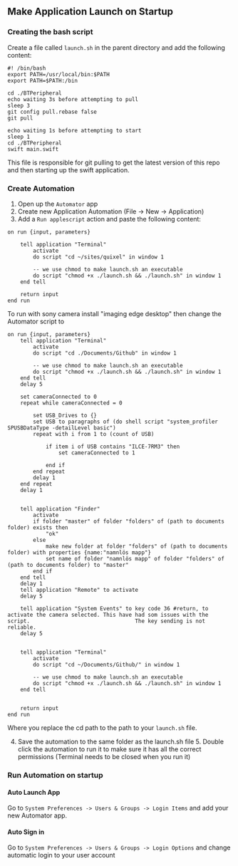 ## Make Application Launch on Startup

### Creating the bash script

Create a file called `launch.sh` in the parent directory and add the following content:

```
#! /bin/bash
export PATH=/usr/local/bin:$PATH
export PATH=$PATH:/bin

cd ./BTPeripheral
echo waiting 3s before attempting to pull
sleep 3
git config pull.rebase false
git pull

echo waiting 1s before attempting to start
sleep 1
cd ./BTPeripheral
swift main.swift
```

This file is responsible for git pulling to get the latest version of this repo and then starting up the swift application.

### Create Automation

1. Open up the `Automator` app
2. Create new Application Automation (File -> New -> Application)
3. Add a `Run applescript` action and paste the following content:

```
on run {input, parameters}
	
	tell application "Terminal"
		activate
		do script "cd ~/sites/quixel" in window 1

		-- we use chmod to make launch.sh an executable
		do script "chmod +x ./launch.sh && ./launch.sh" in window 1
	end tell

	return input
end run
```
To run with sony camera install "imaging edge desktop" then change the Automator script to
```
on run {input, parameters}
	tell application "Terminal"
		activate
		do script "cd ./Documents/Github" in window 1
		
		-- we use chmod to make launch.sh an executable
		do script "chmod +x ./launch.sh && ./launch.sh" in window 1
	end tell
	delay 5
	
	set cameraConnected to 0
	repeat while cameraConnected = 0
		
		set USB_Drives to {}
		set USB to paragraphs of (do shell script "system_profiler SPUSBDataType -detailLevel basic")
		repeat with i from 1 to (count of USB)
			
			if item i of USB contains "ILCE-7RM3" then
				set cameraConnected to 1
				
			end if
		end repeat
		delay 1
	end repeat
	delay 1
	
	
	tell application "Finder"
		activate
		if folder "master" of folder "folders" of (path to documents folder) exists then
			"ok"
		else
			make new folder at folder "folders" of (path to documents folder) with properties {name:"namnlös mapp"}
			set name of folder "namnlös mapp" of folder "folders" of (path to documents folder) to "master"
		end if
	end tell
	delay 1
	tell application "Remote" to activate
	delay 5
	
	tell application "System Events" to key code 36 #return, to activate the camera selected. This have had som issues with the script. 								The key sending is not reliable.
	delay 5
	
	
	tell application "Terminal"
		activate
		do script "cd ~/Documents/Github/" in window 1
		
		-- we use chmod to make launch.sh an executable
		do script "chmod +x ./launch.sh && ./launch.sh" in window 1
	end tell
	
	
	return input
end run
```

Where you replace the cd path to the path to your `launch.sh` file.

4. Save the automation to the same folder as the launch.sh file 5. Double click the automation to run it to make sure it has all the correct permissions (Terminal needs to be closed when you run it)

### Run Automation on startup

#### Auto Launch App

Go to `System Preferences -> Users & Groups -> Login Items` and add your new Automator app.

#### Auto Sign in

Go to `System Preferences -> Users & Groups -> Login Options` and change automatic login to your user account
